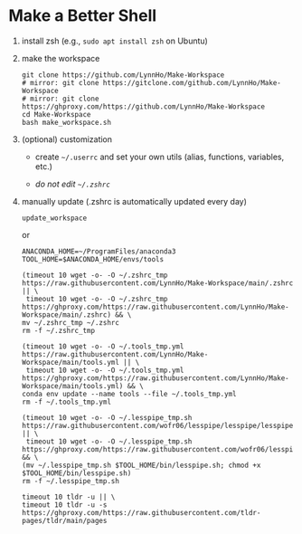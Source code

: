 # Make a Better Shell
1. install zsh (e.g., `sudo apt install zsh` on Ubuntu)
2. make the workspace

    ```console
    git clone https://github.com/LynnHo/Make-Workspace
    # mirror: git clone https://gitclone.com/github.com/LynnHo/Make-Workspace
    # mirror: git clone https://ghproxy.com/https://github.com/LynnHo/Make-Workspace
    cd Make-Workspace
    bash make_workspace.sh
    ```

3. (optional) customization

   + create `~/.userrc` and set your own utils (alias, functions, variables, etc.)
  
   + *do not edit `~/.zshrc`*

5. manually update (.zshrc is automatically updated every day)

    ```console
    update_workspace
    ```

    or
   
    ```console
    ANACONDA_HOME=~/ProgramFiles/anaconda3
    TOOL_HOME=$ANACONDA_HOME/envs/tools

    (timeout 10 wget -o- -O ~/.zshrc_tmp https://raw.githubusercontent.com/LynnHo/Make-Workspace/main/.zshrc || \
     timeout 10 wget -o- -O ~/.zshrc_tmp https://ghproxy.com/https://raw.githubusercontent.com/LynnHo/Make-Workspace/main/.zshrc) && \
    mv ~/.zshrc_tmp ~/.zshrc
    rm -f ~/.zshrc_tmp
    
    (timeout 10 wget -o- -O ~/.tools_tmp.yml https://raw.githubusercontent.com/LynnHo/Make-Workspace/main/tools.yml || \
     timeout 10 wget -o- -O ~/.tools_tmp.yml https://ghproxy.com/https://raw.githubusercontent.com/LynnHo/Make-Workspace/main/tools.yml) && \
    conda env update --name tools --file ~/.tools_tmp.yml
    rm -f ~/.tools_tmp.yml
    
    (timeout 10 wget -o- -O ~/.lesspipe_tmp.sh https://raw.githubusercontent.com/wofr06/lesspipe/lesspipe/lesspipe.sh || \
     timeout 10 wget -o- -O ~/.lesspipe_tmp.sh https://ghproxy.com/https://raw.githubusercontent.com/wofr06/lesspipe/lesspipe/lesspipe.sh) && \
    (mv ~/.lesspipe_tmp.sh $TOOL_HOME/bin/lesspipe.sh; chmod +x $TOOL_HOME/bin/lesspipe.sh)
    rm -f ~/.lesspipe_tmp.sh
    
    timeout 10 tldr -u || \
    timeout 10 tldr -u -s https://ghproxy.com/https://raw.githubusercontent.com/tldr-pages/tldr/main/pages
    ```
